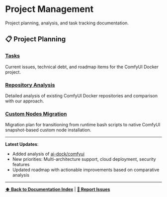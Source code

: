 # Project Management

Project planning, analysis, and task tracking documentation.

## 📋 Project Planning

### [Tasks](tasks.md)
Current issues, technical debt, and roadmap items for the ComfyUI Docker project.

### [Repository Analysis](repository-analysis.md)
Detailed analysis of existing ComfyUI Docker repositories and comparison with our approach.

### [Custom Nodes Migration](custom-nodes-migration.md)
Migration plan for transitioning from runtime bash scripts to native ComfyUI snapshot-based custom node installation.

---

**Latest Updates**: 
- Added analysis of [ai-dock/comfyui](https://github.com/ai-dock/comfyui) 
- New priorities: Multi-architecture support, cloud deployment, security features
- Updated roadmap with actionable improvements based on comparative analysis

---

**[⬆ Back to Documentation Index](../index.md)** | **[🐛 Report Issues](https://github.com/pixeloven/ComfyUI-Docker/issues)** 